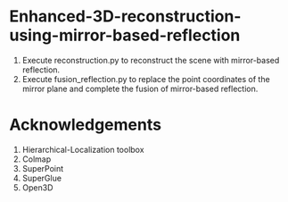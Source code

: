 # Enhanced-3D-reconstruction-using-mirror-based-reflection
1. Execute reconstruction.py to reconstruct the scene with mirror-based reflection.
2. Execute fusion_reflection.py to replace the point coordinates of the mirror plane and complete the fusion of mirror-based reflection.
# Acknowledgements
1. Hierarchical-Localization toolbox
2. Colmap
3. SuperPoint
4. SuperGlue
5. Open3D
